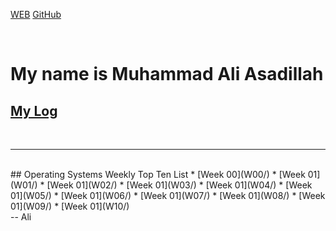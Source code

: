 ---
---

[WEB](https://cbkadal.github.io/os202/)
[GitHub](https://github.com/cbkadal/os202/)

<br>

# My name is Muhammad Ali Asadillah

## [My Log](TXT/mylog.txt)
<br>
<hr>
<br>
## Operating Systems Weekly Top Ten List
* [Week 00](W00/)
* [Week 01](W01/)
* [Week 01](W02/)
* [Week 01](W03/)
* [Week 01](W04/)
* [Week 01](W05/)
* [Week 01](W06/)
* [Week 01](W07/)
* [Week 01](W08/)
* [Week 01](W09/)
* [Week 01](W10/)
<br>
-- Ali
